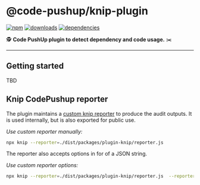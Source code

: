 # @code-pushup/knip-plugin

[![npm](https://img.shields.io/npm/v/%40code-pushup%2Feslint-plugin.svg)](https://www.npmjs.com/package/@code-pushup/knip-plugin)
[![downloads](https://img.shields.io/npm/dm/%40code-pushup%2Feslint-plugin)](https://npmtrends.com/@code-pushup/knip-plugin)
[![dependencies](https://img.shields.io/librariesio/release/npm/%40code-pushup/knip-plugin)](https://www.npmjs.com/package/@code-pushup/knip-plugin?activeTab=dependencies)

🕵️ **Code PushUp plugin to detect dependency and code usage.** ✂️

---

## Getting started

TBD

## Knip CodePushup reporter

The plugin maintains a [custom knip reporter](./src/lib/reporter/reporter.ts) to produce the audit outputs. It is used internally, but is also exported for public use.

_Use custom reporter manually:_

```bash
npx knip --reporter=./dist/packages/plugin-knip/reporter.js
```

The reporter also accepts options in for of a JSON string.

_Use custom reporter options:_

```bash
npx knip --reporter=./dist/packages/plugin-knip/reporter.js  --reporter-options='{"outputFile":".code-pushup/knip/knip.report.json","rawOutputFile":".code-pushup/knip/knip.raw.report.json", "verbose": true}'
```
